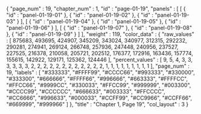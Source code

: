 {
  "page_num" : 19,
  "chapter_num" : 1,
  "id" : "page-01-19",
  "panels" : [
    [
      {
        "id" : "panel-01-19-01"
      },
      {
        "id" : "panel-01-19-02"
      },
      {
        "id" : "panel-01-19-03"
      }
    ],
    [
      {
        "id" : "panel-01-19-04"
      },
      {
        "id" : "panel-01-19-05"
      },
      {
        "id" : "panel-01-19-06"
      }
    ],
    [
      {
        "id" : "panel-01-19-07"
      },
      {
        "id" : "panel-01-19-08"
      },
      {
        "id" : "panel-01-19-09"
      }
    ]
  ],
  "weight" : 119,
  "color_data" : {
    "raw_values" : [
      875683,
      493695,
      424907,
      345209,
      343024,
      340977,
      312315,
      292232,
      290281,
      274941,
      269124,
      266748,
      257936,
      247448,
      240956,
      237527,
      227525,
      216378,
      210058,
      205721,
      202512,
      176377,
      172916,
      163436,
      157774,
      155615,
      142922,
      129171,
      125362,
      124446
    ],
    "percent_values" : [
      9,
      5,
      4,
      3,
      3,
      3,
      3,
      3,
      3,
      2,
      2,
      2,
      2,
      2,
      2,
      2,
      2,
      2,
      2,
      2,
      2,
      1,
      1,
      1,
      1,
      1,
      1,
      1,
      1,
      1
    ],
    "page_num" : 19,
    "labels" : [
      "#333333",
      "#FFFF99",
      "#CCCC66",
      "#993333",
      "#330000",
      "#333300",
      "#666666",
      "#FFFF66",
      "#996666",
      "#663333",
      "#FFFFCC",
      "#FFCC66",
      "#9999CC",
      "#330033",
      "#FFCC99",
      "#999999",
      "#003300",
      "#CCCC99",
      "#CCCCCC",
      "#666633",
      "#003333",
      "#FFCCCC",
      "#CC6666",
      "#996633",
      "#000033",
      "#CCFF99",
      "#CC9966",
      "#CCFF66",
      "#669999",
      "#999966"
    ]
  },
  "title" : "Chapter 1, Page 19",
  "col_layout" : 3
}
